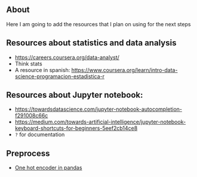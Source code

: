 ## About
Here I am going to add the resources that I plan on using for the next steps 
## Resources about statistics and data analysis
- https://careers.coursera.org/data-analyst/
- Think stats
- A resource in spanish: https://www.coursera.org/learn/intro-data-science-programacion-estadistica-r
## Resources about Jupyter notebook:
- https://towardsdatascience.com/jupyter-notebook-autocompletion-f291008c66c
- https://medium.com/towards-artificial-intelligence/jupyter-notebook-keyboard-shortcuts-for-beginners-5eef2cb14ce8
- `?` for documentation

## Preprocess
- [One hot encoder in pandas](https://stackoverflow.com/questions/58101126/using-scikit-learn-onehotencoder-with-a-pandas-dataframe)
